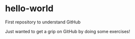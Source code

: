 # hello-world
First repository to understand GitHub

Just wanted to get a grip on GitHub by doing some exercises!

